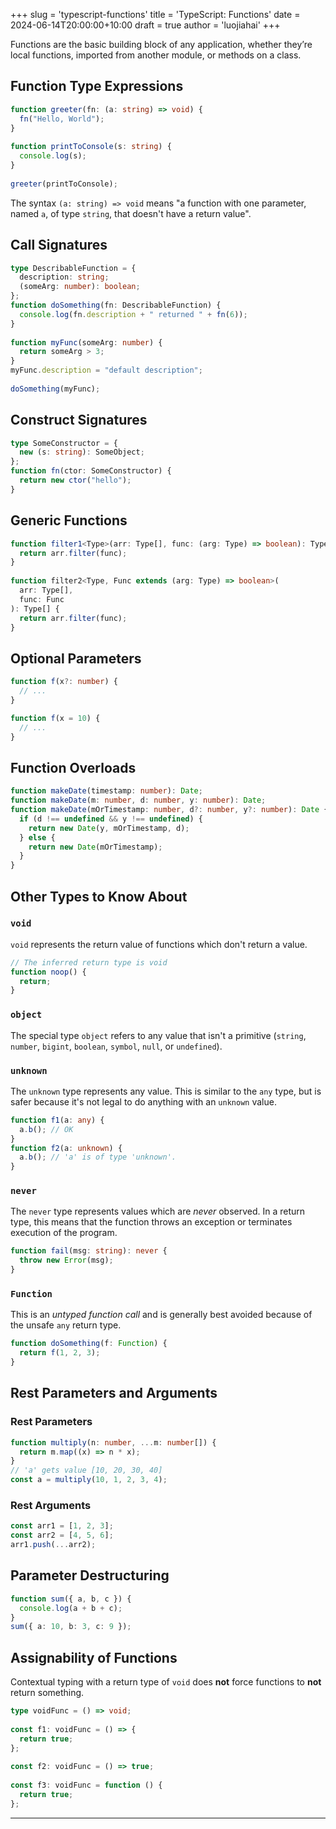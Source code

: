 +++
slug = 'typescript-functions'
title = 'TypeScript: Functions'
date = 2024-06-14T20:00:00+10:00
draft = true
author = 'luojiahai'
+++

Functions are the basic building block of any application, whether they’re local functions, imported from another
module, or methods on a class.

## Function Type Expressions

```typescript
function greeter(fn: (a: string) => void) {
  fn("Hello, World");
}
 
function printToConsole(s: string) {
  console.log(s);
}
 
greeter(printToConsole);
```

The syntax `(a: string) => void` means "a function with one parameter, named `a`, of type `string`, that doesn't have a
return value".

## Call Signatures

```typescript
type DescribableFunction = {
  description: string;
  (someArg: number): boolean;
};
function doSomething(fn: DescribableFunction) {
  console.log(fn.description + " returned " + fn(6));
}
 
function myFunc(someArg: number) {
  return someArg > 3;
}
myFunc.description = "default description";
 
doSomething(myFunc);
```

## Construct Signatures

```typescript
type SomeConstructor = {
  new (s: string): SomeObject;
};
function fn(ctor: SomeConstructor) {
  return new ctor("hello");
}
```

## Generic Functions

```typescript
function filter1<Type>(arr: Type[], func: (arg: Type) => boolean): Type[] {
  return arr.filter(func);
}
 
function filter2<Type, Func extends (arg: Type) => boolean>(
  arr: Type[],
  func: Func
): Type[] {
  return arr.filter(func);
}
```

## Optional Parameters

```typescript
function f(x?: number) {
  // ...
}
```

```typescript
function f(x = 10) {
  // ...
}
```

## Function Overloads

```typescript
function makeDate(timestamp: number): Date;
function makeDate(m: number, d: number, y: number): Date;
function makeDate(mOrTimestamp: number, d?: number, y?: number): Date {
  if (d !== undefined && y !== undefined) {
    return new Date(y, mOrTimestamp, d);
  } else {
    return new Date(mOrTimestamp);
  }
}
```

## Other Types to Know About

### `void`

`void` represents the return value of functions which don't return a value.

```typescript
// The inferred return type is void
function noop() {
  return;
}
```

### `object`

The special type `object` refers to any value that isn't a primitive (`string`, `number`, `bigint`, `boolean`, `symbol`,
`null`, or `undefined`).

### `unknown`

The `unknown` type represents any value. This is similar to the `any` type, but is safer because it's not legal to do
anything with an `unknown` value.

```typescript
function f1(a: any) {
  a.b(); // OK
}
function f2(a: unknown) {
  a.b(); // 'a' is of type 'unknown'.
}
```

### `never`

The `never` type represents values which are *never* observed. In a return type, this means that the function throws an
exception or terminates execution of the program.

```typescript
function fail(msg: string): never {
  throw new Error(msg);
}
```

### `Function`

This is an *untyped function call* and is generally best avoided because of the unsafe `any` return type.

```typescript
function doSomething(f: Function) {
  return f(1, 2, 3);
}
```

## Rest Parameters and Arguments

### Rest Parameters

```typescript
function multiply(n: number, ...m: number[]) {
  return m.map((x) => n * x);
}
// 'a' gets value [10, 20, 30, 40]
const a = multiply(10, 1, 2, 3, 4);
```

### Rest Arguments

```typescript
const arr1 = [1, 2, 3];
const arr2 = [4, 5, 6];
arr1.push(...arr2);
```

## Parameter Destructuring

```typescript
function sum({ a, b, c }) {
  console.log(a + b + c);
}
sum({ a: 10, b: 3, c: 9 });
```

## Assignability of Functions

Contextual typing with a return type of `void` does **not** force functions to **not** return something.

```typescript
type voidFunc = () => void;
 
const f1: voidFunc = () => {
  return true;
};
 
const f2: voidFunc = () => true;
 
const f3: voidFunc = function () {
  return true;
};
```

---
